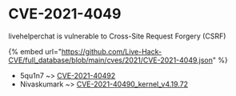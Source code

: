 # CVE-2021-4049

livehelperchat is vulnerable to Cross-Site Request Forgery (CSRF)

{% embed url="https://github.com/Live-Hack-CVE/full_database/blob/main/cves/2021/CVE-2021-4049.json" %}


* 5qu1n7 ~> [CVE-2021-40492](https://www.alice-snow.ru/2021/database/cve-2021-4049/cve-2021-40492-5qu1n7)
* Nivaskumark ~> [CVE-2021-40490_kernel_v4.19.72](https://www.alice-snow.ru/2021/database/cve-2021-4049/cve-2021-40490_kernel_v4.19.72-nivaskumark)